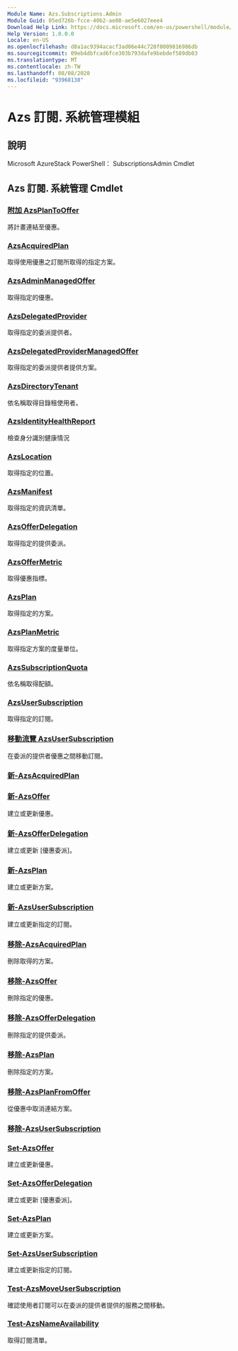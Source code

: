 ```yaml
---
Module Name: Azs.Subscriptions.Admin
Module Guid: 05ed726b-fcce-40b2-ae08-ae5e6027eee4
Download Help Link: https://docs.microsoft.com/en-us/powershell/module/azs.subscriptions.admin
Help Version: 1.0.0.0
Locale: en-US
ms.openlocfilehash: d8a1ac9394acacf3ad06e44c728f0009816986db
ms.sourcegitcommit: 09eb4dbfcad6fce303b793dafe9bebdef589db03
ms.translationtype: MT
ms.contentlocale: zh-TW
ms.lasthandoff: 08/08/2020
ms.locfileid: "93968138"
---
```

# Azs 訂閱. 系統管理模組
## 說明
Microsoft AzureStack PowerShell： SubscriptionsAdmin Cmdlet

## Azs 訂閱. 系統管理 Cmdlet
### [附加 AzsPlanToOffer](Add-AzsPlanToOffer.md)
將計畫連結至優惠。

### [AzsAcquiredPlan](Get-AzsAcquiredPlan.md)
取得使用優惠之訂閱所取得的指定方案。

### [AzsAdminManagedOffer](Get-AzsAdminManagedOffer.md)
取得指定的優惠。

### [AzsDelegatedProvider](Get-AzsDelegatedProvider.md)
取得指定的委派提供者。

### [AzsDelegatedProviderManagedOffer](Get-AzsDelegatedProviderManagedOffer.md)
取得指定的委派提供者提供方案。

### [AzsDirectoryTenant](Get-AzsDirectoryTenant.md)
依名稱取得目錄租使用者。

### [AzsIdentityHealthReport](Get-AzsIdentityHealthReport.md)
檢查身分識別健康情況

### [AzsLocation](Get-AzsLocation.md)
取得指定的位置。

### [AzsManifest](Get-AzsManifest.md)
取得指定的資訊清單。

### [AzsOfferDelegation](Get-AzsOfferDelegation.md)
取得指定的提供委派。

### [AzsOfferMetric](Get-AzsOfferMetric.md)
取得優惠指標。

### [AzsPlan](Get-AzsPlan.md)
取得指定的方案。

### [AzsPlanMetric](Get-AzsPlanMetric.md)
取得指定方案的度量單位。

### [AzsSubscriptionQuota](Get-AzsSubscriptionQuota.md)
依名稱取得配額。

### [AzsUserSubscription](Get-AzsUserSubscription.md)
取得指定的訂閱。

### [移動流覽 AzsUserSubscription](Move-AzsUserSubscription.md)
在委派的提供者優惠之間移動訂閱。

### [新-AzsAcquiredPlan](New-AzsAcquiredPlan.md)


### [新-AzsOffer](New-AzsOffer.md)
建立或更新優惠。

### [新-AzsOfferDelegation](New-AzsOfferDelegation.md)
建立或更新 [優惠委派]。

### [新-AzsPlan](New-AzsPlan.md)
建立或更新方案。

### [新-AzsUserSubscription](New-AzsUserSubscription.md)
建立或更新指定的訂閱。

### [移除-AzsAcquiredPlan](Remove-AzsAcquiredPlan.md)
刪除取得的方案。

### [移除-AzsOffer](Remove-AzsOffer.md)
刪除指定的優惠。

### [移除-AzsOfferDelegation](Remove-AzsOfferDelegation.md)
刪除指定的提供委派。

### [移除-AzsPlan](Remove-AzsPlan.md)
刪除指定的方案。

### [移除-AzsPlanFromOffer](Remove-AzsPlanFromOffer.md)
從優惠中取消連結方案。

### [移除-AzsUserSubscription](Remove-AzsUserSubscription.md)


### [Set-AzsOffer](Set-AzsOffer.md)
建立或更新優惠。

### [Set-AzsOfferDelegation](Set-AzsOfferDelegation.md)
建立或更新 [優惠委派]。

### [Set-AzsPlan](Set-AzsPlan.md)
建立或更新方案。

### [Set-AzsUserSubscription](Set-AzsUserSubscription.md)
建立或更新指定的訂閱。

### [Test-AzsMoveUserSubscription](Test-AzsMoveUserSubscription.md)
確認使用者訂閱可以在委派的提供者提供的服務之間移動。

### [Test-AzsNameAvailability](Test-AzsNameAvailability.md)
取得訂閱清單。

